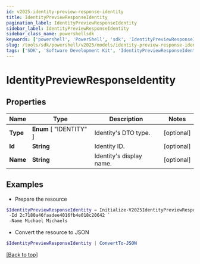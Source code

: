 ```yaml
---
id: v2025-identity-preview-response-identity
title: IdentityPreviewResponseIdentity
pagination_label: IdentityPreviewResponseIdentity
sidebar_label: IdentityPreviewResponseIdentity
sidebar_class_name: powershellsdk
keywords: ['powershell', 'PowerShell', 'sdk', 'IdentityPreviewResponseIdentity', 'V2025IdentityPreviewResponseIdentity'] 
slug: /tools/sdk/powershell/v2025/models/identity-preview-response-identity
tags: ['SDK', 'Software Development Kit', 'IdentityPreviewResponseIdentity', 'V2025IdentityPreviewResponseIdentity']
---
```



# IdentityPreviewResponseIdentity

## Properties

Name | Type | Description | Notes
------------ | ------------- | ------------- | -------------
**Type** |  **Enum** [  "IDENTITY" ] | Identity's DTO type. | [optional] 
**Id** | **String** | Identity ID. | [optional] 
**Name** | **String** | Identity's display name. | [optional] 

## Examples

- Prepare the resource
```powershell
$IdentityPreviewResponseIdentity = Initialize-V2025IdentityPreviewResponseIdentity  -Type IDENTITY `
 -Id 2c7180a46faadee4016fb4e018c20642 `
 -Name Michael Michaels
```

- Convert the resource to JSON
```powershell
$IdentityPreviewResponseIdentity | ConvertTo-JSON
```


[[Back to top]](#) 

